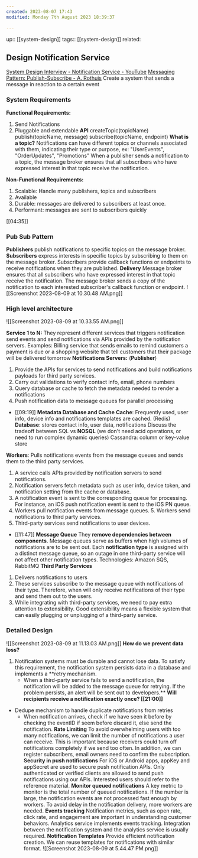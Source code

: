 ```yaml
---
created: 2023-08-07 17:43
modified: Monday 7th August 2023 18:39:37

---
```

up::  [[system-design]]
tags:: [[system-design]]
related:
## Design Notification Service

[System Design Interview - Notification Service - YouTube](https://www.youtube.com/watch?v=bBTPZ9NdSk8)
[Messaging Pattern: Publish-Subscribe - A. Rothuis](https://www.arothuis.nl/posts/messaging-pub-sub/)
Create a system that sends a message in reaction to a certain event
### System Requirements
**Functional Requirements:**
1. Send Notifications
2. Pluggable and extendable
**API**
createTopic(topicName)
publish(topicName, message)
subscribe(topicName, endpoint)
**What is a topic?**
	Notifications can have different topics or channels associated with them, indicating their type or purpose, ex: "UserEvents", "OrderUpdates", "Promotions"
	When a publisher sends a notification to a topic, the message broker ensures that all subscribers who have expressed interest in that topic receive the notification.

**Non-Functional Requirements:**
1. Scalable: Handle many publishers, topics and subscribers
2. Available
3. Durable: messages are delivered to subscribers at least once.
4. Performant: messages are sent to subscribers quickly

[[04:35]]
### Pub Sub Pattern
**Publishers** publish notifications to specific topics on the message broker.
**Subscribers** express interests in specific topics by subscribing to them on the message broker. Subscribers provide callback functions or endpoints to receive notifications when they are published.
**Delivery** Message broker ensures that all subscribers who have expressed interest in that topic receive the notification. The message broker sends a copy of the notification to each interested subscriber's callback function or endpoint.
![[Screenshot 2023-08-09 at 10.30.48 AM.png]]
### High level architecture
![[Screenshot 2023-08-09 at 10.33.55 AM.png]]

**Service 1 to N:** They represent different services that triggers notification send events and send notifications via APIs provided by the notification servers.
Examples: Billing service that sends emails to remind customers a payment is due or a shopping website that tell customers that their package will be delivered tomorrow
**Notifications Servers:** (**Publisher**)
1. Provide the APIs for services to send notifications and build notifications payloads for third party services.
2. Carry out validations to verify contact info, email, phone numbers
3. Query database or cache to fetch the metadata needed to render a notifications
4. Push notification data to message queues for parallel processing
- [[09:19]]
**Metadata Database and Cache**
**Cache**: Frequently used, user info, device info and notifications templates are cached. (Redis)
**Database**: stores contact info, user data, notifications
Discuss the tradeoff between SQL vs **NOSQL**
	(we don't need acid operations, or need to run complex dynamic queries)
Cassandra: column or key-value store

**Workers**: Pulls notifications events from the message queues and sends them to the third party services.
1. A service calls APIs provided by notification servers to send notifications.
2. Notification servers fetch metadata such as user info, device token, and notification setting from the cache or database.
3. A notification event is sent to the corresponding queue for processing. For instance, an iOS push notification event is sent to the iOS PN queue.
4. Workers pull notification events from message queues. 5. Workers send notifications to third party services.
6. Third-party services send notifications to user devices.

- [[11:47]]
**Message Queue**
They **remove dependencies between components**. Message queues serve as buffers when high volumes of notifications are to be sent out. Each **notification** **type** is assigned with a distinct message queue, so an outage in one third-party service will not affect other notification types.
Technologies: Amazon SQS, RabbitMQ
**Third Party Services**
1.  Delivers notifications to users
2. These services subscribe to the message queue with notifications of their type. Therefore, when will only receive notifications of their type and send them out to the users.
3. While integrating with third-party services, we need to pay extra attention to extensibility. Good extensibility means a flexible system that can easily plugging or unplugging of a third-party service.
### Detailed Design
![[Screenshot 2023-08-09 at 11.13.03 AM.png]]
**How do we prevent data loss?**
1. Notification systems must be durable and cannot lose data. To satisfy this requirement, the notification system persists data in a database and implements a **retry mechanism.
	-  When a third-party service fails to send a notification, the notification will be added to the message queue for retrying. If the problem persists, an alert will be sent out to developers.**
**Will recipients receive a notification exactly once? [[21:00]]**
- Dedupe mechanism to handle duplicate notifications from retries
	- When notification arrives, check if we have seen it before by checking the eventID if seem before discard it, else send the notification.
**Rate Limiting**
To avoid overwhelming users with too many notifications, we can limit the number of notifications a user can receive. This is important because receivers could turn off notifications completely if we send too often.
In addition, we can register subscribers, email owners need to confirm the subscription.
**Security in push notifications**
For iOS or Android apps, appKey and appSecret are used to secure push notification APIs. Only authenticated or verified clients are allowed to send push notifications using our APIs. Interested users should refer to the reference material.
**Monitor queued notifications**
A key metric to monitor is the total number of queued notifications. If the number is large, the notification events are not processed fast enough by workers. To avoid delay in the notification delivery, more workers are needed.
**Events tracking**
Notification metrics, such as open rate, click rate, and engagement are important in understanding customer behaviors. Analytics service implements events tracking. Integration between the notification system and the analytics service is usually required.
**Notification Templates**
Provide efficient notification creation. We can reuse templates for notifications with similar format.
![[Screenshot 2023-08-09 at 5.44.47 PM.png]]
